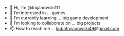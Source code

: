 - 👋 Hi, I’m @trojanowski111
- 👀 I’m interested in ... games 
- 🌱 I’m currently learning ... big game development
- 💞️ I’m looking to collaborate on ... big projects
- 📫 How to reach me ... kubatrojanowski49@gmail.com

<!---
trojanowski111/trojanowski111 is a ✨ special ✨ repository because its `README.md` (this file) appears on your GitHub profile.
You can click the Preview link to take a look at your changes.
--->
